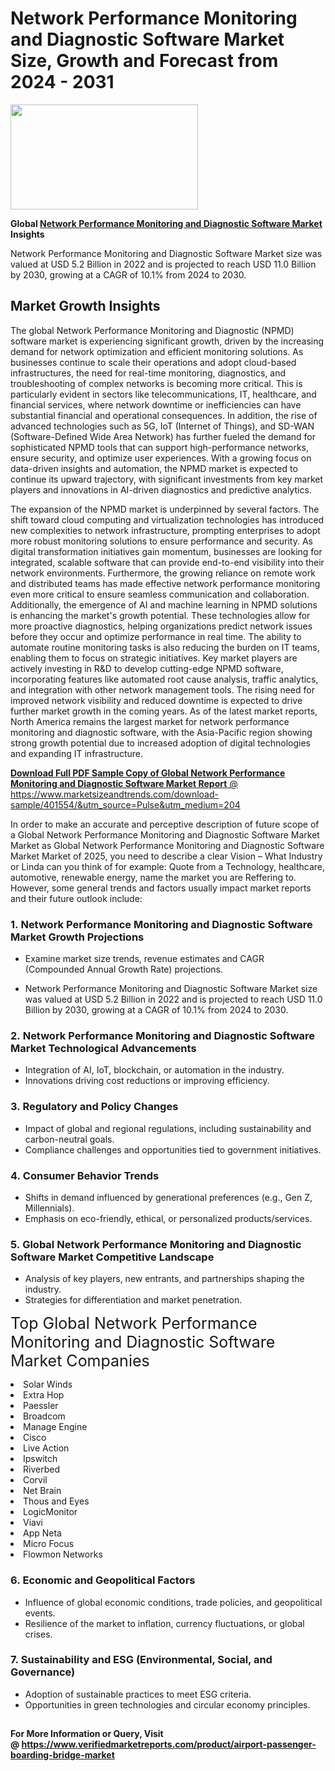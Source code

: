 <H1>Network Performance Monitoring and Diagnostic Software Market Size, Growth and Forecast from 2024 - 2031</H1><img class="aligncenter size-medium wp-image-584254" src="https://thirdeyenews.in/wp-content/uploads/2024/09/Global-Market-Research-300x168.jpeg" alt="" width="300" height="168" /><p><strong>Global&nbsp;<a href="https://www.marketsizeandtrends.com/download-sample/401554/&amp;utm_source=Pulse&amp;utm_medium=204">Network Performance Monitoring and Diagnostic Software Market</a> Insights</strong></p><p>Network Performance Monitoring and Diagnostic Software Market size was valued at USD 5.2 Billion in 2022 and is projected to reach USD 11.0 Billion by 2030, growing at a CAGR of 10.1% from 2024 to 2030.</p><p><h2>Market Growth Insights</h2> <p>The global Network Performance Monitoring and Diagnostic (NPMD) software market is experiencing significant growth, driven by the increasing demand for network optimization and efficient monitoring solutions. As businesses continue to scale their operations and adopt cloud-based infrastructures, the need for real-time monitoring, diagnostics, and troubleshooting of complex networks is becoming more critical. This is particularly evident in sectors like telecommunications, IT, healthcare, and financial services, where network downtime or inefficiencies can have substantial financial and operational consequences. In addition, the rise of advanced technologies such as 5G, IoT (Internet of Things), and SD-WAN (Software-Defined Wide Area Network) has further fueled the demand for sophisticated NPMD tools that can support high-performance networks, ensure security, and optimize user experiences. With a growing focus on data-driven insights and automation, the NPMD market is expected to continue its upward trajectory, with significant investments from key market players and innovations in AI-driven diagnostics and predictive analytics.</p> <p><a href="#"></a></p> <p>The expansion of the NPMD market is underpinned by several factors. The shift toward cloud computing and virtualization technologies has introduced new complexities to network infrastructure, prompting enterprises to adopt more robust monitoring solutions to ensure performance and security. As digital transformation initiatives gain momentum, businesses are looking for integrated, scalable software that can provide end-to-end visibility into their network environments. Furthermore, the growing reliance on remote work and distributed teams has made effective network performance monitoring even more critical to ensure seamless communication and collaboration. Additionally, the emergence of AI and machine learning in NPMD solutions is enhancing the market's growth potential. These technologies allow for more proactive diagnostics, helping organizations predict network issues before they occur and optimize performance in real time. The ability to automate routine monitoring tasks is also reducing the burden on IT teams, enabling them to focus on strategic initiatives. Key market players are actively investing in R&D to develop cutting-edge NPMD software, incorporating features like automated root cause analysis, traffic analytics, and integration with other network management tools. The rising need for improved network visibility and reduced downtime is expected to drive further market growth in the coming years. As of the latest market reports, North America remains the largest market for network performance monitoring and diagnostic software, with the Asia-Pacific region showing strong growth potential due to increased adoption of digital technologies and expanding IT infrastructure.</p> <p><a href="#"></p><p><span class=""><strong>Download Full PDF Sample Copy of Global Network Performance Monitoring and Diagnostic Software Market Report</strong> @ <a href="https://www.marketsizeandtrends.com/download-sample/401554/&amp;utm_source=Pulse&amp;utm_medium=204" target="_blank">https://www.marketsizeandtrends.com/download-sample/401554/&amp;utm_source=Pulse&amp;utm_medium=204</a></span></p><p>In order to make an accurate and perceptive description of future scope of a Global&nbsp;Network Performance Monitoring and Diagnostic Software Market Market as Global&nbsp;Network Performance Monitoring and Diagnostic Software Market Market of 2025, you need to describe a clear Vision &ndash; What Industry or Linda can you think of for example: Quote from a Technology, healthcare, automotive, renewable energy, name the market you are Reffering to. However, some general trends and factors usually impact market reports and their future outlook include:</p><h3>1.&nbsp;<strong>Network Performance Monitoring and Diagnostic Software Market Growth Projections</strong></h3><ul><li>Examine market size trends, revenue estimates and CAGR (Compounded Annual Growth Rate) projections.</li><li><p>Network Performance Monitoring and Diagnostic Software Market size was valued at USD 5.2 Billion in 2022 and is projected to reach USD 11.0 Billion by 2030, growing at a CAGR of 10.1% from 2024 to 2030.</p></li></ul><h3>2.&nbsp;<strong>Network Performance Monitoring and Diagnostic Software Market Technological Advancements</strong></h3><ul><li>Integration of AI, IoT, blockchain, or automation in the industry.</li><li>Innovations driving cost reductions or improving efficiency.</li></ul><h3>3.&nbsp;<strong>Regulatory and Policy Changes</strong></h3><ul><li>Impact of global and regional regulations, including sustainability and carbon-neutral goals.</li><li>Compliance challenges and opportunities tied to government initiatives.</li></ul><h3>4.&nbsp;<strong>Consumer Behavior Trends</strong></h3><ul><li>Shifts in demand influenced by generational preferences (e.g., Gen Z, Millennials).</li><li>Emphasis on eco-friendly, ethical, or personalized products/services.</li></ul><h3>5.&nbsp;<strong>Global Network Performance Monitoring and Diagnostic Software Market Competitive Landscape</strong></h3><ul><li>Analysis of key players, new entrants, and partnerships shaping the industry.</li><li>Strategies for differentiation and market penetration.</li></ul><p data-pm-slice="1 1 []"><span style="color: inherit; font-family: inherit; font-size: 25px;">Top Global Network Performance Monitoring and Diagnostic Software Market Companies</span></p><div class="" data-test-id=""><p><li>Solar Winds</li><li> Extra Hop</li><li> Paessler</li><li> Broadcom</li><li> Manage Engine</li><li> Cisco</li><li> Live Action</li><li> Ipswitch</li><li> Riverbed</li><li> Corvil</li><li> Net Brain</li><li> Thous and Eyes</li><li> LogicMonitor</li><li> Viavi</li><li> App Neta</li><li> Micro Focus</li><li> Flowmon Networks</li></p></div><h3>6.&nbsp;<strong>Economic and Geopolitical Factors</strong></h3><ul><li>Influence of global economic conditions, trade policies, and geopolitical events.</li><li>Resilience of the market to inflation, currency fluctuations, or global crises.</li></ul><h3>7.&nbsp;<strong>Sustainability and ESG (Environmental, Social, and Governance)</strong></h3><ul><li>Adoption of sustainable practices to meet ESG criteria.</li><li>Opportunities in green technologies and circular economy principles.</li></ul><h2><strong style="font-size: 14px;">For More Information or Query, Visit @&nbsp;</strong><a style="background-color: #ffffff; font-size: 14px;" href="https://www.marketsizeandtrends.com/report/network-performance-monitoring-and-diagnostic-software-market/" target="_blank">https://www.verifiedmarketreports.com/product/airport-passenger-boarding-bridge-market</a></h2>
